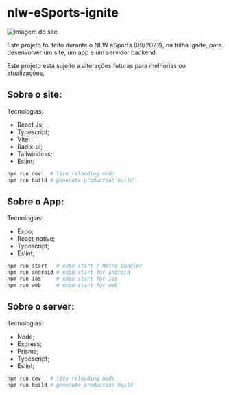 # nlw-eSports-ignite

![Imagem do site](https://imgur.com/mvYDzps.png)

Este projeto foi feito durante o NLW eSports (09/2022), na trilha ignite, para desenvolver um site, um app e um servidor backend.

Este projeto está sujeito a alterações futuras para melhorias ou atualizações.

## Sobre o site:

Tecnologias:

- React Js;
- Typescript;
- Vite;
- Radix-ui;
- Tailwindcss;
- Eslint;

```sh
npm run dev   # live reloading mode
npm run build # generate production build
```

## Sobre o App:

Tecnologias:

- Expo;
- React-native;
- Typescript;
- Eslint;

```sh
npm run start   # expo start / Metro Bundler
npm run android # expo start for android
npm run ios     # expo start for ios
npm run web     # expo start for web
```

## Sobre o server:

Tecnologias:

- Node;
- Express;
- Prisma;
- Typescript;
- Eslint;

```sh
npm run dev   # live reloading mode
npm run build # generate production build

```
